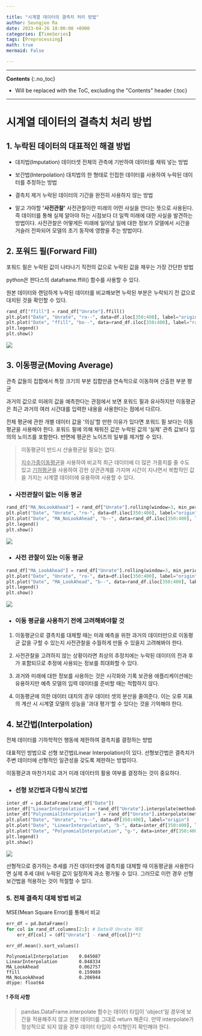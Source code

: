 ```yaml
---

title: "시계열 데이터의 결측치 처리 방법"
author: Seungjoo Ra
date: 2023-04-26 18:00:00 +0900
categories: [TimeSeries]
tags: [Preprocessing]
math: true
mermaid: False

---
```


---

**Contents**
{:.no_toc}

* Will be replaced with the ToC, excluding the "Contents" header
  {:toc}

---

# 시계열 데이터의 결측치 처리 방법

## 1. 누락된 데이터의 대표적인 해결 방법

- 대치법(Imputation)
  데이터셋 전체의 관측에 기반하여 데이터를 채워 넣는 방법

- 보간법(Interpolation)
  대치법의 한 형태로 인접한 데이터를 사용하여 누락된 데이터를 추정하는 방법

- 결측치 제거
  누락된 데이터의 기간을 완전히 사용하지 않는 방법
* 알고 가야할 **'사전관찰'**
  사전관찰이란 미래의 어떤 사실을 안다는 뜻으로 사용된다. 즉 데이터를 통해 실제 알아야 하는 시점보다 더 일찍 미래에 대한 사실을 발견하는 방법이다.
  사전관찰은 어떻게든 미래에 일어날 일에 대한 정보가 모델에서 시간을 거슬러 전파되어 모델의 초기 동작에 영향을 주는 방법이다.

## 2. 포워드 필(Forward Fill)

포워드 필은 누락된 값이 나타나기 직전의 값으로 누락된 값을 채우는 가장 간단한 방법

python은 판다스의 dataframe.ffill() 함수를 사용할 수 있다.

원본 데이터와 랜덤하게 누락된 데이터를 비교해보면 누락된 부분은 누락되기 전 값으로 대치된 것을 확인할 수 있다.

```python
rand_df["ffill"] = rand_df["Unrate"].ffill()
plt.plot("Date", "Unrate", "ro--", data=df.iloc[350:400], label="origin");
plt.plot("Date", "ffill", "bo--", data=rand_df.iloc[350:400], label="random ffill");
plt.legend()
plt.show()
```

![](blog_img/2023-04-26-TimeSeries-MissingValue/ffill.png)

## 3. 이동평균(Moving Average)

관측 값들의 집합에서 특정 크기의 부분 집합만큼 연속적으로 이동하며 산출한 부분 평균

과거의 값으로 미래의 값을 예측한다는 관점에서 보면 포워드 필과 유사하지만 이동평균은 최근 과거의 여러 시간대를 입력한 내용을 사용한다는 점에서 다르다.

전체 평균에 관한 개별 데이터 값을 '의심'할 만한 이유가 있다면 포워드 필 보다는 이동평균을 사용해야 한다. 포워드 필에 의해 채워진 값은 누락된 값의 '실제' 관측 값보다 임의의 노이즈를 포함한다. 반면에 평균은 노이즈의 일부를 제거할 수 있다.

> 이동평균이 반드시 산술평균일 필요는 없다.
> 
> <u>지수가중이동평균</u>을 사용하여 비교적 최근 데이터에 더 많은 가중치를 줄 수도 있고 <u>기하평균</u>을 사용하여 강한 상관관계를 가지며 시간이 지나면서 복합적인 값을 가지는 시계열 데이터에 유용하여 사용할 수 있다.

- ### 사전관찰이 없는 이동 평균

```python
rand_df["MA_NoLookAhead"] = rand_df["Unrate"].rolling(window=3, min_periods=1).mean()
plt.plot("Date", "Unrate", "ro-", data=df.iloc[350:400], label="origin")
plt.plot("Date", "MA_NoLookAhead", "b--", data=rand_df.iloc[350:400], label="NoLookAhead")
plt.legend()
plt.show()
```

![](blog_img/2023-04-26-TimeSeries-MissingValue/ma_nolookahead.png)

- ### 사전 관찰이 있는 이동 평균

```python
rand_df["MA_LookAhead"] = rand_df["Unrate"].rolling(window=3, min_periods=1, center=True).mean()
plt.plot("Date", "Unrate", "ro-", data=df.iloc[350:400], label="origin")
plt.plot("Date", "MA_LookAhead", "b--", data=rand_df.iloc[350:400], label="LookAhead")
plt.legend()
plt.show()
```

![](blog_img/2023-04-26-TimeSeries-MissingValue/ma_lookahead.png)

- ### 이동 평균을 사용하기 전에 고려해봐야할 것
1. 이동평균으로 결측치를 대체할 때는 미래 예측을 위한 과거의 데이터만으로 이동평균 값을 구할 수 있는지 사전관찰을 수월하게 만들 수 있을지 고려해봐야 한다.

2. 사전관찰을 고려하지 않는 상황이라면 최상의 추정치에는 누락된 데이터의 전과 후가 포함되므로 추정에 사용되는 정보를 최대화할 수 있다. 

3. 과거와 미래에 대한 정보를 사용하는 것은 시각화와 기록 보관용 애플리케이션에는 유용하지만 예측 모델의 입력 데이터를 준비할 때는 적합하지 않다.

4. 이동평균에 의한 데이터 대치의 경우 데이터 셋의 분산을 줄여준다. 이는 오류 지표의 계산 시 시계열 모델의 성능을 '과대 평가'할 수 있다는 것을 기억해야 한다.

## 4. 보간법(Interpolation)

전체 데이터를 기하학적인 행동에 제한하여 결측치를 결정하는 방법

대표적인 방법으로 선형 보간법(Linear Interpolation)이 있다. 선형보간법은 결측치가 주변 데이터에 선형적인 일관성을 갖도록 제한하는 방법이다.

이동평균과 마찬가지로 과거 미래 데이터의 활용 여부를 결정하는 것이 중요하다.

- ### 선형 보간법과 다항식 보간법

```python
inter_df = pd.DataFrame(rand_df["Date"])
inter_df["LinearInterpolation"] = rand_df["Unrate"].interpolate(method="linear")
inter_df["PolynomialInterpolation"] = rand_df["Unrate"].interpolate(method="polynomial", order=2)
plt.plot("Date", "Unrate", "ro--", data=df[350:400], label="origin")
plt.plot("Date", "LinearInterpolation", "b-", data=inter_df[350:400], label="linear")
plt.plot("Date", "PolynomialInterpolation", "g-", data=inter_df[350:400], label="Polynomial")
plt.legend()
plt.show()
```

![](blog_img/2023-04-26-TimeSeries-MissingValue/Linear_Polynomial.png)

선형적으로 증가하는 추세를 가진 데이터셋에 결측치를 대체할 때 이동평균을 사용한다면 실제 추세 대비 누락된 값이 일정하게 과소 평가될 수 있다. 그러므로 이런 경우 선형 보간법을 적용하는 것이 적절할 수 있다.

### 5. 전체 결측치 대체 방법 비교

MSE(Mean Square Error)를 통해서 비교

```python
err_df = pd.DataFrame()
for col in rand_df.columns[2:]: # Date와 Unrate 제외
    err_df[col] = (df["Unrate"] - rand_df[col])**2

err_df.mean().sort_values()
```

```
PolynomialInterpolation    0.045087
LinearInterpolation        0.048334
MA_LookAhead               0.062757
ffill                      0.159989
MA_NoLookAhead             0.206944
dtype: float64
```

#### ! 주의 사항

> pandas.DataFrame.interpolate 함수는 데이터 타입이 'object'일 경우에 보간을 적용해주지 않고 원본 데이터를 그대로 return 해준다. 만약 interpolate가 정상적으로 되지 않을 경우 데이터 타입이 수치형인지 확인해야 한다.
